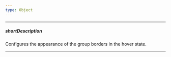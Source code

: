 ```yaml
---
type: Object
---
```

---
##### shortDescription
Configures the appearance of the group borders in the hover state.

---
